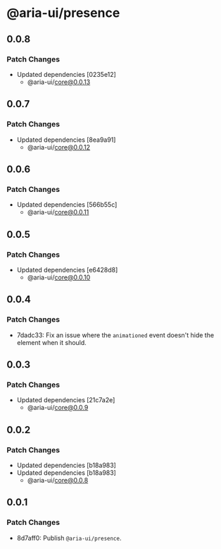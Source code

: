 # @aria-ui/presence

## 0.0.8

### Patch Changes

- Updated dependencies [0235e12]
  - @aria-ui/core@0.0.13

## 0.0.7

### Patch Changes

- Updated dependencies [8ea9a91]
  - @aria-ui/core@0.0.12

## 0.0.6

### Patch Changes

- Updated dependencies [566b55c]
  - @aria-ui/core@0.0.11

## 0.0.5

### Patch Changes

- Updated dependencies [e6428d8]
  - @aria-ui/core@0.0.10

## 0.0.4

### Patch Changes

- 7dadc33: Fix an issue where the `animationed` event doesn't hide the element when it should.

## 0.0.3

### Patch Changes

- Updated dependencies [21c7a2e]
  - @aria-ui/core@0.0.9

## 0.0.2

### Patch Changes

- Updated dependencies [b18a983]
- Updated dependencies [b18a983]
  - @aria-ui/core@0.0.8

## 0.0.1

### Patch Changes

- 8d7aff0: Publish `@aria-ui/presence`.

